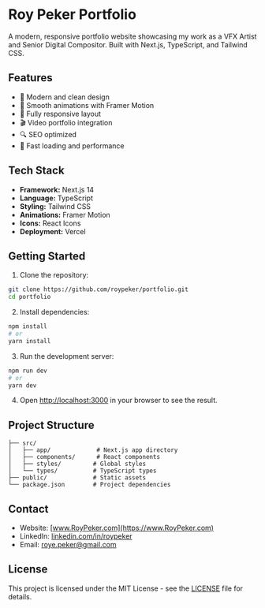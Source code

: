 # Roy Peker Portfolio

A modern, responsive portfolio website showcasing my work as a VFX Artist and Senior Digital Compositor. Built with Next.js, TypeScript, and Tailwind CSS.

## Features

- 🎨 Modern and clean design
- 🌟 Smooth animations with Framer Motion
- 📱 Fully responsive layout
- 🎬 Video portfolio integration
- 🔍 SEO optimized
- 🚀 Fast loading and performance

## Tech Stack

- **Framework:** Next.js 14
- **Language:** TypeScript
- **Styling:** Tailwind CSS
- **Animations:** Framer Motion
- **Icons:** React Icons
- **Deployment:** Vercel

## Getting Started

1. Clone the repository:
```bash
git clone https://github.com/roypeker/portfolio.git
cd portfolio
```

2. Install dependencies:
```bash
npm install
# or
yarn install
```

3. Run the development server:
```bash
npm run dev
# or
yarn dev
```

4. Open [http://localhost:3000](http://localhost:3000) in your browser to see the result.

## Project Structure

```
├── src/
│   ├── app/             # Next.js app directory
│   ├── components/      # React components
│   ├── styles/         # Global styles
│   └── types/          # TypeScript types
├── public/             # Static assets
└── package.json        # Project dependencies
```

## Contact

- Website: [www.RoyPeker.com](https://www.RoyPeker.com)
- LinkedIn: [linkedin.com/in/roypeker](https://www.linkedin.com/in/roypeker/)
- Email: roye.peker@gmail.com

## License

This project is licensed under the MIT License - see the [LICENSE](LICENSE) file for details.
